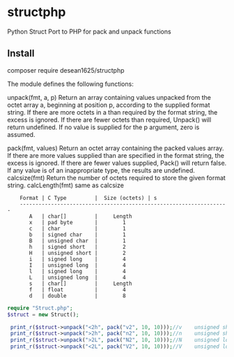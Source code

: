 # structphp
Python Struct Port to PHP for pack and unpack functions

## Install
composer require desean1625/structphp




The module defines the following functions:

  unpack(fmt, a, p)
    Return an array containing values unpacked from the octet array a,
  beginning at position p, according to the supplied format string.  If there
  are more octets in a than required by the format string, the excess is
  ignored.  If there are fewer octets than required, Unpack() will return
  undefined.  If no value is supplied for the p argument, zero is assumed.


  pack(fmt, values)
    Return an octet array containing the packed values array.  If there are
  more values supplied than are specified in the format string, the excess is
  ignored.  If there are fewer values supplied, Pack() will return false.  If
  any value is of an inappropriate type, the results are undefined.
  calcsize(fmt)
     Return the number of octets required to store the given format string.
  calcLength(fmt)
    same as calcsize
```
    Format | C Type         |  Size (octets) | s
    -------------------------------------------------------------------
       A   | char[]         |     Length     
       x   | pad byte       |        1      
       c   | char           |        1       
       b   | signed char    |        1       
       B   | unsigned char  |        1       
       h   | signed short   |        2      
       H   | unsigned short |        2       
       i   | signed long    |        4      
       I   | unsigned long  |        4       
       l   | signed long    |        4      
       L   | unsigned long  |        4      
       s   | char[]         |     Length     
       f   | float          |        4      
       d   | double         |        8       
```
```php
require "Struct.php";
$struct = new Struct();

 print_r($struct->unpack("<2h", pack("v2", 10, 10)));//v	unsigned short (always 16 bit, little endian byte order)
 print_r($struct->unpack(">2h", pack("n2", 10, 10)));//n	unsigned short (always 16 bit, big endian byte order)
 print_r($struct->unpack(">2L", pack("N2", 10, 10)));//N	unsigned long (always 32 bit, big endian byte order)
 print_r($struct->unpack("<2L", pack("V2", 10, 10)));//V	unsigned long (always 32 bit, little endian byte order)
```
